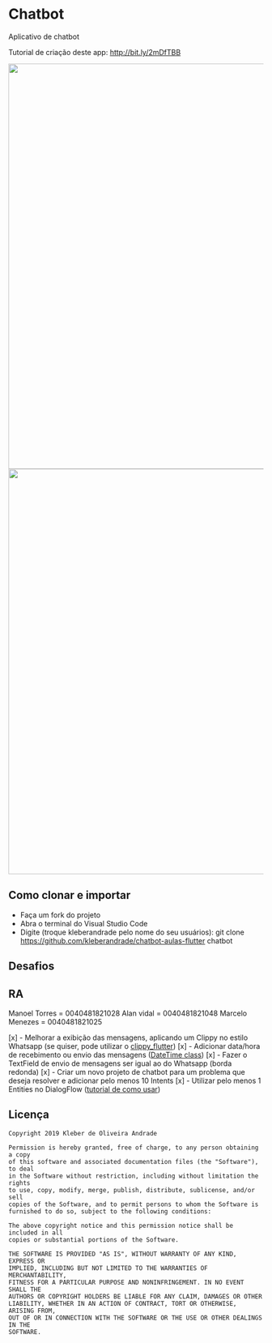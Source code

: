 # Chatbot

Aplicativo de chatbot

Tutorial de criação deste app: http://bit.ly/2mDfTBB

<p align="center">
    <img src="https://i.ibb.co/272xMPh/Screenshot-2019-11-27-10-01-41-701-com-example-chatbot.jpg" width="800"/>
    <img src="https://i.ibb.co/8NqJQhk/Screenshot-2019-11-27-10-02-18-434-com-example-chatbot.jpg" width="800"/>
</p>

## Como clonar e importar

-   Faça um fork do projeto
-   Abra o terminal do Visual Studio Code
-   Digite (troque kleberandrade pelo nome do seu usuários): git clone https://github.com/kleberandrade/chatbot-aulas-flutter chatbot

## Desafios

## RA
Manoel Torres = 0040481821028
Alan vidal = 0040481821048
Marcelo Menezes = 0040481821025

[x] - Melhorar a exibição das mensagens, aplicando um Clippy no estilo Whatsapp (se quiser, pode utilizar o [clippy_flutter](https://pub.dev/packages/clippy_flutter))
[x] - Adicionar data/hora de recebimento ou envio das mensagens ([DateTime class](https://api.flutter.dev/flutter/dart-core/DateTime-class.html))
[x] - Fazer o TextField de envio de mensagens ser igual ao do Whatsapp (borda redonda)
[x] - Criar um novo projeto de chatbot para um problema que deseja resolver e adicionar pelo menos 10 Intents
[x] - Utilizar pelo menos 1 Entities no DialogFlow ([tutorial de como usar](https://www.youtube.com/watch?v=3ePcMGW5cjo))

## Licença

    Copyright 2019 Kleber de Oliveira Andrade
    
    Permission is hereby granted, free of charge, to any person obtaining a copy
    of this software and associated documentation files (the "Software"), to deal
    in the Software without restriction, including without limitation the rights
    to use, copy, modify, merge, publish, distribute, sublicense, and/or sell
    copies of the Software, and to permit persons to whom the Software is
    furnished to do so, subject to the following conditions:
    
    The above copyright notice and this permission notice shall be included in all
    copies or substantial portions of the Software.
    
    THE SOFTWARE IS PROVIDED "AS IS", WITHOUT WARRANTY OF ANY KIND, EXPRESS OR
    IMPLIED, INCLUDING BUT NOT LIMITED TO THE WARRANTIES OF MERCHANTABILITY,
    FITNESS FOR A PARTICULAR PURPOSE AND NONINFRINGEMENT. IN NO EVENT SHALL THE
    AUTHORS OR COPYRIGHT HOLDERS BE LIABLE FOR ANY CLAIM, DAMAGES OR OTHER
    LIABILITY, WHETHER IN AN ACTION OF CONTRACT, TORT OR OTHERWISE, ARISING FROM,
    OUT OF OR IN CONNECTION WITH THE SOFTWARE OR THE USE OR OTHER DEALINGS IN THE
    SOFTWARE.
